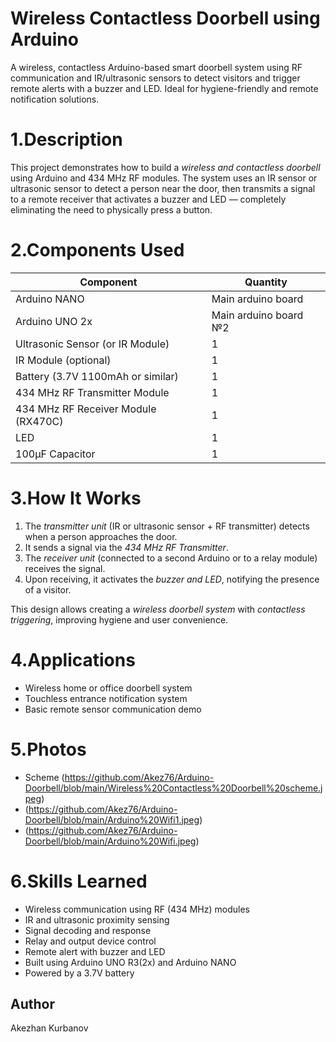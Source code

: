 # Wireless Contactless Doorbell using Arduino
A wireless, contactless Arduino-based smart doorbell system using RF communication and IR/ultrasonic sensors to detect visitors and trigger remote alerts with a buzzer and LED. Ideal for hygiene-friendly and remote notification solutions.

# 1.Description
This project demonstrates how to build a *wireless and contactless doorbell* using Arduino and 434 MHz RF modules. The system uses an IR sensor or ultrasonic sensor to detect a person near the door, then transmits a signal to a remote receiver that activates a buzzer and LED — completely eliminating the need to physically press a button.

# 2.Components Used

| Component                             | Quantity |
|---------------------------------------|----------|
| Arduino NANO                          | Main arduino board |
| Arduino UNO 2x                         | Main arduino board №2       |
| Ultrasonic Sensor (or IR Module)      | 1        |
| IR Module (optional)                  | 1        |
| Battery (3.7V 1100mAh or similar)     | 1        |
| 434 MHz RF Transmitter Module         | 1        |
| 434 MHz RF Receiver Module (RX470C)   | 1        |
| LED                                   | 1        |
| 100µF Capacitor                       | 1        |


# 3.How It Works

1. The *transmitter unit* (IR or ultrasonic sensor + RF transmitter) detects when a person approaches the door.
2. It sends a signal via the *434 MHz RF Transmitter*.
3. The *receiver unit* (connected to a second Arduino or to a relay module) receives the signal.
4. Upon receiving, it activates the *buzzer and LED*, notifying the presence of a visitor.

This design allows creating a *wireless doorbell system* with *contactless triggering*, improving hygiene and user convenience.

# 4.Applications
- Wireless home or office doorbell system  
- Touchless entrance notification system  
- Basic remote sensor communication demo

# 5.Photos
- Scheme (https://github.com/Akez76/Arduino-Doorbell/blob/main/Wireless%20Contactless%20Doorbell%20scheme.jpeg)
- (https://github.com/Akez76/Arduino-Doorbell/blob/main/Arduino%20Wifi1.jpeg)
- (https://github.com/Akez76/Arduino-Doorbell/blob/main/Arduino%20Wifi.jpeg)

# 6.Skills Learned
- Wireless communication using RF (434 MHz) modules  
- IR and ultrasonic proximity sensing  
- Signal decoding and response  
- Relay and output device control
- Remote alert with buzzer and LED
- Built using Arduino UNO R3(2x) and Arduino NANO
- Powered by a 3.7V battery



## Author
Akezhan Kurbanov
